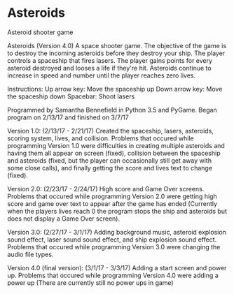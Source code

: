 # Asteroids
Asteroid shooter game

Asteroids (Version 4.0)
A space shooter game. The objective of the game is to destroy the incoming asteroids before they destroy your ship.
The player controls a spaceship that fires lasers. The player gains points for every asteroid destroyed and looses a life if they're hit. Asteroids continue to increase in speed and number until the player reaches zero lives.

Instructions:
  Up arrow key: Move the spaceship up
  Down arrow key: Move the spaceship down
  Spacebar: Shoot lasers
  
Programmed by Samantha Bennefield in Python 3.5 and PyGame.
Began program on 2/13/17 and finished on 3/7/17

Version 1.0:
  (2/13/17 - 2/21/17)
  Created the spaceship, lasers, asteroids, scoring system, lives, and collision.
  Problems that occured while programming Version 1.0 were difficulties in creating multiple asteroids and having them all appear on
  screen (fixed), collision between the spaceship and asteroids (fixed, but the player can occasionally still get away with
  some close calls), and finally getting the score and lives text to change (fixed).
  
Version 2.0:
  (2/23/17 - 2/24/17)
  High score and Game Over screens.
  Problems that occured while programming Version 2.0 were getting high score and game over text to appear after the game has ended 
  (Currently when the players lives reach 0 the program stops the ship and asteroids but does not display a Game Over screen).
  
Version 3.0:
  (2/27/17 - 3/1/17)
  Adding background music, asteroid explosion sound effect, laser sound sound effect, and ship explosion sound effect.
  Problems that occured while programming Version 3.0 were changing the audio file types.
  
Version 4.0 (final version):
  (3/1/17 - 3/3/17)
  Adding a start screen and power up.
  Problems that occured while programming Version 4.0 were adding a power up (There are currently still no power ups in game)
